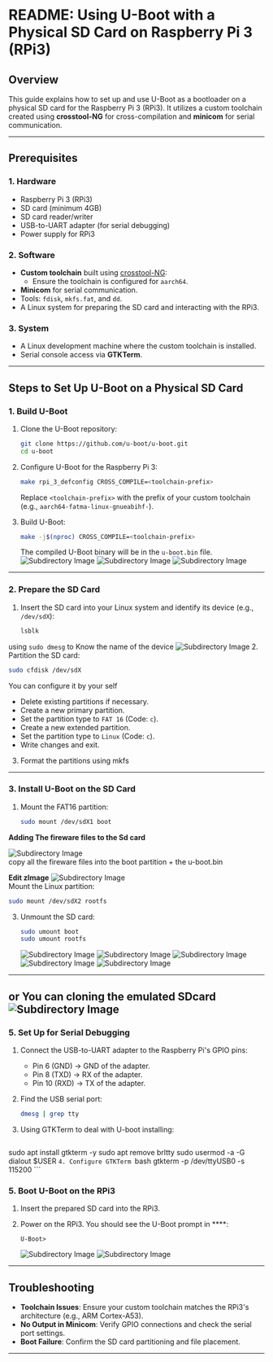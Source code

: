 # README: Using U-Boot with a Physical SD Card on Raspberry Pi 3 (RPi3)

## Overview

This guide explains how to set up and use U-Boot as a bootloader on a physical SD card for the Raspberry Pi 3 (RPi3). It utilizes a custom toolchain created using **crosstool-NG** for cross-compilation and **minicom** for serial communication.

---

## Prerequisites

### 1. Hardware
- Raspberry Pi 3 (RPi3)
- SD card (minimum 4GB)
- SD card reader/writer
- USB-to-UART adapter (for serial debugging)
- Power supply for RPi3

### 2. Software
- **Custom toolchain** built using [crosstool-NG](https://crosstool-ng.github.io/):
  - Ensure the toolchain is configured for `aarch64`.
- **Minicom** for serial communication.
- Tools: `fdisk`, `mkfs.fat`, and `dd`.
- A Linux system for preparing the SD card and interacting with the RPi3.

### 3. System
- A Linux development machine where the custom toolchain is installed.
- Serial console access via **GTKTerm**.

---

## Steps to Set Up U-Boot on a Physical SD Card

### 1. Build U-Boot

1. Clone the U-Boot repository:
   ```bash
   git clone https://github.com/u-boot/u-boot.git
   cd u-boot
   ```

2. Configure U-Boot for the Raspberry Pi 3:
   ```bash
   make rpi_3_defconfig CROSS_COMPILE=<toolchain-prefix>
   ```

   Replace `<toolchain-prefix>` with the prefix of your custom toolchain (e.g., `aarch64-fatma-linux-gnueabihf-`).

3. Build U-Boot:
   ```bash
   make -j$(nproc) CROSS_COMPILE=<toolchain-prefix>
   ```

   The compiled U-Boot binary will be in the `u-boot.bin` file.
   ![Subdirectory Image](../images-rpi/uboot.png)
   ![Subdirectory Image](../images-rpi/uboot2.png)
   ![Subdirectory Image](../images-rpi/uboot3.png)
---

### 2. Prepare the SD Card

1. Insert the SD card into your Linux system and identify its device (e.g., `/dev/sdX`):
   ```bash
   lsblk
   ```
using `sudo dmesg`
   to Know the name of the device
   ![Subdirectory Image](../images-rpi/sdcard.png)
2. Partition the SD card:
   ```bash
   sudo cfdisk /dev/sdX
   ```
   You can configure it by your self 
   - Delete existing partitions if necessary.
   - Create a new primary partition.
   - Set the partition type to `FAT 16` (Code: `c`).
   - Create a new extended partition.
   - Set the partition type to `Linux` (Code: `c`).
   - Write changes and exit.

3. Format the partitions using mkfs
   
---

### 3. Install U-Boot on the SD Card

1. Mount the FAT16 partition:
   ```bash
   sudo mount /dev/sdX1 boot
   ```
**Adding The fireware files to the Sd card** 

   ![Subdirectory Image](.//images-rpi/fireware.png)   
   copy all the fireware files into the boot partition + the u-boot.bin
   
**Edit zImage**
![Subdirectory Image](../images-rpi/zImage.png)   
   Mount the Linux partition:
   ```bash
   sudo mount /dev/sdX2 rootfs
   ```
3. Unmount the SD card:
   ```bash
   sudo umount boot
   sudo umount rootfs
   ```
   
    ![Subdirectory Image](../images-rpi/conf1.png)
    ![Subdirectory Image](../images-rpi/conf2.png)
    ![Subdirectory Image](../images-rpi/mount.png)
    ![Subdirectory Image](../images-rpi/step2.png)
    ![Subdirectory Image](../images-rpi/step3.png)
---
or You can cloning the emulated SDcard 
![Subdirectory Image](../images-rpi/using_emulated.png)
---

### 5. Set Up  for Serial Debugging

1. Connect the USB-to-UART adapter to the Raspberry Pi's GPIO pins:
   - Pin 6 (GND) → GND of the adapter.
   - Pin 8 (TXD) → RX of the adapter.
   - Pin 10 (RXD) → TX of the adapter.

2. Find the USB serial port:
   ```bash
   dmesg | grep tty
   ```
3. Using GTKTerm to deal with U-boot 
   installing: 
   ```bash
  sudo apt install gtkterm -y
  sudo apt remove brltty
  sudo usermod -a -G dialout $USER
    ```
4. Configure GTKTerm 
    ```bash
    gtkterm -p /dev/ttyUSB0 -s 115200
    ```
  
### 5. Boot U-Boot on the RPi3

1. Insert the prepared SD card into the RPi3.

2. Power on the RPi3. You should see the U-Boot prompt in ****:
   ```
   U-Boot>
   ```
   ![Subdirectory Image](../images-rpi/output1.png)
   ![Subdirectory Image](../images-rpi/output2.png)
---



## Troubleshooting

- **Toolchain Issues**: Ensure your custom toolchain matches the RPi3's architecture (e.g., ARM Cortex-A53).
- **No Output in Minicom**: Verify GPIO connections and check the serial port settings.
- **Boot Failure**: Confirm the SD card partitioning and file placement.

---


